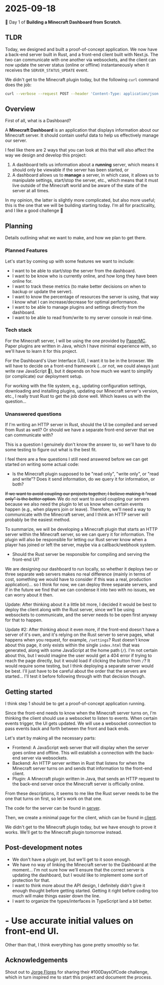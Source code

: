 # 2025-09-18

📅 Day 1 of **Building a Minecraft Dashboard from Scratch**.

## TLDR

Today, we designed and built a proof-of-concept application. We now have a
back-end server built in Rust, and a front-end client built with Next.js. The
two can communicate with one another via websockets, and the client can now
update the server status (online or offline) instantaneously when it receives
the `SERVER_STATUS_UPDATE` event.

We didn't get to the Minecraft plugin today, but the following `curl` command
does the job:

```bash
curl --verbose --request POST --header 'Content-Type: application/json' --url "http://127.0.0.1:1140/api/status" --data '{"status":"online"}'
```

## Overview

First of all, what is a Dashboard?

A **Minecraft Dashboard** is an application that displays information about our
Minecraft server. It should contain useful data to help us effectively manage
our server.

I feel like there are 2 ways that you can look at this that will also affect
the way we design and develop this project:

1. A dashboard tells us information about a **running** server, which means it
   should only be viewable if the server has been started, or
1. A dashboard allows us to **manage** a server, in which case, it allows us to
   manipulate settings, start/stop the server, etc., which means that it must
   live outside of the Minecraft world and be aware of the state of the server
   at all times.

In my opinion, the latter is slightly more complicated, but also more useful;
this is the one that we will be building starting today. I'm all for
practicality, and I like a good challenge 🤭

## Planning

Details outlining what we want to make, and how we plan to get there.

### Planned Features

Let's start by coming up with some features we want to include:

- I want to be able to start/stop the server from the dashboard.
- I want to be know who is currently online, and how long they have been online
  for.
- I want to track these metrics (to make better decisions on when to backup or
  update the server).
- I want to know the percentage of resources the server is using, that way I
  know what I can increase/decrease for optimal performance.
- I want to be able to manage plugins and settings directly from the dashboard.
- I want to be able to read from/write to my server console in real-time.

### Tech stack

For the Minecraft server, I will be using the one provided by [PaperMC]. Paper
plugins are written in Java, which I have minimal experience with, so we'll
have to learn it for this project.

For the Dashboard's User Interface (UI), I want it to be in the browser. We
will have to decide on a front-end framework (...or not, we could always just
write raw JavaScript 👀), but it depends on how much we want to simplify (or
complicate) our deployment setup.

For working with the file system, e.g., updating configuration settings,
downloading and installing plugins, updating our Minecraft server's version,
etc., I really trust Rust to get the job done well. Which leaves us with the
question...

### Unanswered questions

If I'm writing an HTTP server in Rust, should the UI be compiled and served
from Rust as well? Or should we have a separate front-end server that we can
communicate with?

This is a question I genuinely don't know the answer to, so we'll have to do
some testing to figure out what is the best fit.

I feel there are a few questions I still need answered before we can get
started on writing some actual code:

- Is the Minecraft plugin supposed to be "read only", "write only", or "read
  and write"? Does it send information, do we query it for information, or
  both?

~~If we want to avoid coupling our projects together, I believe making it "read
only" is the better option.~~ We do not want to avoid coupling our servers
because we also need the plugin to let us know when certain events happen
(e.g., when players join or leave). Therefore, we'll need a way to communicate
with the Minecraft server, and I think an HTTP server will probably be the
easiest method.

To summarize, we will be developing a Minecraft plugin that starts an HTTP
server within the Minecraft server, so we can query it for information. The
plugin will also be responsible for letting our Rust server know when a player
has joined or left the server, maybe via a callback/webhook system.

- Should the Rust server be responsible for compiling and serving the front-end
  UI?

We are designing our dashboard to run locally, so whether it deploys two or
three separate web servers makes no real difference (mainly in terms of cost,
something we would have to consider if this was a real, production
application)... so I think for now, we can deploy three separate servers, and
if in the future we find that we can condense it into two with no issues, we
can worry about it then.

Update: After thinking about it a little bit more, I decided it would be best
to deploy the client along with the Rust server, since we'll be using
websockets to communicate, and the server needs to be open first anyway for
that to happen.

Update #2: After thinking about it even more, if the front-end doesn't have a
server of it's own, and it's relying on the Rust server to serve pages, what
happens when you request, for example, `/settings`? Rust doesn't know about
this page, it only exists within the single `index.html` that was generated,
along with some JavaScript at the home path (`/`). I'm not certain about this,
but I would imagine the user would get a 404 error if trying to reach the page
directly, but it would load if clicking the button from `/`? It would require
some testing, but I think deploying a separate server would be best. I'll just
have to be careful about the order that the servers are started... I'll test it
before following through with that decision though.

## Getting started

I think step 1 should be to get a proof-of-concept application running.

Since the front-end needs to know when the Minecraft server turns on, I'm
thinking the client should use a websocket to listen to events. When certain
events trigger, the UI gets updated. We will use a websocket connection to pass
events back and forth between the front and back ends.

Let's start by making all the necessary parts:

- Frontend: A JavaScript web server that will display when the server goes
  online and offline. This will establish a connection with the back-end server
  via websockets.
- Backend: An HTTP server written in Rust that listens for when the Minecraft
  server turns on and sends that information to the front-end client.
- Plugin: A Minecraft plugin written in Java, that sends an HTTP request to the
  back-end server once the Minecraft server is officially online.

From these descriptions, it seems to me like the Rust server needs to be the
one that turns on first, so let's work on that one.

The code for the server can be found in [server](../server).

Then, we create a minimal page for the client, which can be found in
[client](../client).

We didn't get to the Minecraft plugin today, but we have enough to prove it
works. We'll get to the Minecraft plugin tomorrow instead.

## Post-development notes

- We don't have a plugin yet, but we'll get to it soon enough.
- We have no way of linking the Minecraft server to the Dashboard at the
  moment... I'm not sure how we'll ensure that the correct server is updating
  the dashboard, but I would like to implement some sort of protection for
  that.
- I want to think more about the API design, I definitely didn't give it enough
  thought before getting started. Getting it right before coding too much will
  make things easier down the line.
- I want to organize the types/interfaces in TypeScript land a bit better.

# - Use accurate initial values on front-end UI.

Other than that, I think everything has gone pretty smoothly so far.

## Acknowledgements

Shout out to [Jorge Flores] for sharing their #100DaysOfCode challenge, which
in turn inspired me to start this project and document the process.

[jorge flores]: https://www.linkedin.com/in/jorge-flores-53432334b/
[papermc]: https://papermc.io/
